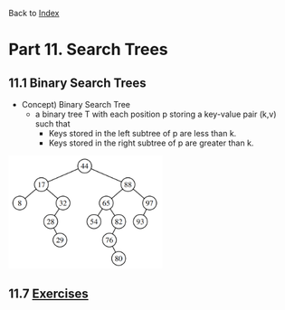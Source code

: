 <div>
    <p>
        Back to <a href="https://github.com/JoonHyeok-hozy-Kim/datastructure_and_algorithm_in_python#readme">Index</a>
    </p>
</div>

# Part 11. Search Trees
## 11.1 Binary Search Trees
* Concept) Binary Search Tree
  * a binary tree T with each position p storing a key-value pair (k,v) such that
    * Keys stored in the left subtree of p are less than k.
    * Keys stored in the right subtree of p are greater than k.

<p align="start">
<img src="https://github.com/JoonHyeok-hozy-Kim/datastructure_and_algorithm_in_python/blob/main/Contents/Part11_Search_Trees/images/11_01_01_binary_search_tree_image.png" style="height: 200px;"></img><br/>
</p>

## 11.7 <a href="https://github.com/JoonHyeok-hozy-Kim/datastructure_and_algorithm_in_python/blob/main/Contents/Part11_Search_Trees/part11_07_exercises.md">Exercises</a>
